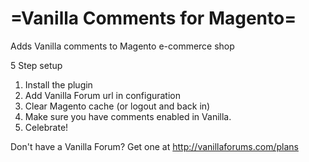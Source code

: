 =Vanilla Comments for Magento=
=========================================
Adds Vanilla comments to Magento e-commerce shop

5 Step setup

1. Install the plugin
2. Add Vanilla Forum url in configuration
3. Clear Magento cache (or logout and back in)
4. Make sure you have comments enabled in Vanilla.
5. Celebrate!

Don't have a Vanilla Forum? Get one at http://vanillaforums.com/plans